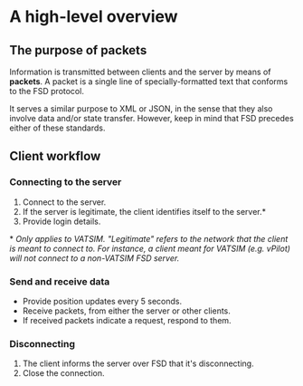 # A high-level overview #



## The purpose of packets ##

Information is transmitted between clients and the server by means of **packets**. A packet is a single line of specially-formatted text that conforms to the FSD protocol.

It serves a similar purpose to XML or JSON, in the sense that they also involve data and/or state transfer. However, keep in mind that FSD precedes either of these standards.



## Client workflow ##

### Connecting to the server ###

1. Connect to the server.
2. If the server is legitimate, the client identifies itself to the server.*
3. Provide login details.

\* *Only applies to VATSIM. "Legitimate" refers to the network that the client is meant to connect to. For instance, a client meant for VATSIM (e.g. vPilot) will not connect to a non-VATSIM FSD server.*



### Send and receive data ###

* Provide position updates every 5 seconds.
* Receive packets, from either the server or other clients.
* If received packets indicate a request, respond to them.



### Disconnecting ###

1. The client informs the server over FSD that it's disconnecting.
2. Close the connection.